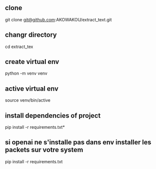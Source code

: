 ## clone
git clone git@github.com:AKOWAKOU/extract_text.git
## changr directory
cd extract_tex
## create virtual env
python -m venv venv
## active virtual env
source venv/bin/active
## install dependencies of project
pip install -r requirements.txt*

## si openai ne s'installe pas dans env installer les packets sur votre system
pip install -r requirements.txt
